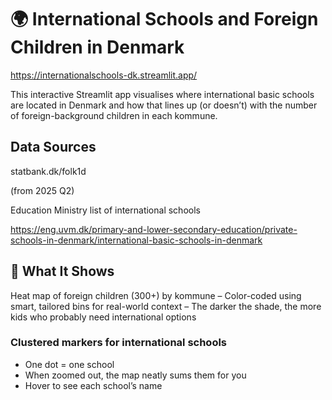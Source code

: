 # 🌍 International Schools and Foreign Children in Denmark

https://internationalschools-dk.streamlit.app/

This interactive Streamlit app visualises where international basic schools are located in Denmark and how that lines up (or doesn’t) with the number of foreign-background children in each kommune.

## Data Sources
statbank.dk/folk1d

(from 2025 Q2)

Education Ministry list of international schools

https://eng.uvm.dk/primary-and-lower-secondary-education/private-schools-in-denmark/international-basic-schools-in-denmark

## 🧠 What It Shows
Heat map of foreign children (300+) by kommune
– Color-coded using smart, tailored bins for real-world context
– The darker the shade, the more kids who probably need international options

### Clustered markers for international schools
* One dot = one school
* When zoomed out, the map neatly sums them for you
* Hover to see each school’s name
